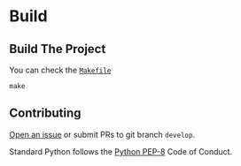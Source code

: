# Build

## Build The Project
You can check the [`Makefile`](https://github.com/touero/easier-docker/blob/master/Makefile)

```shell
make
```

## Contributing
[Open an issue](https://github.com/weiensong/easier_docker/issues) or submit PRs to git branch `develop`.

Standard Python follows the [Python PEP-8](https://peps.python.org/pep-0008/) Code of Conduct.
